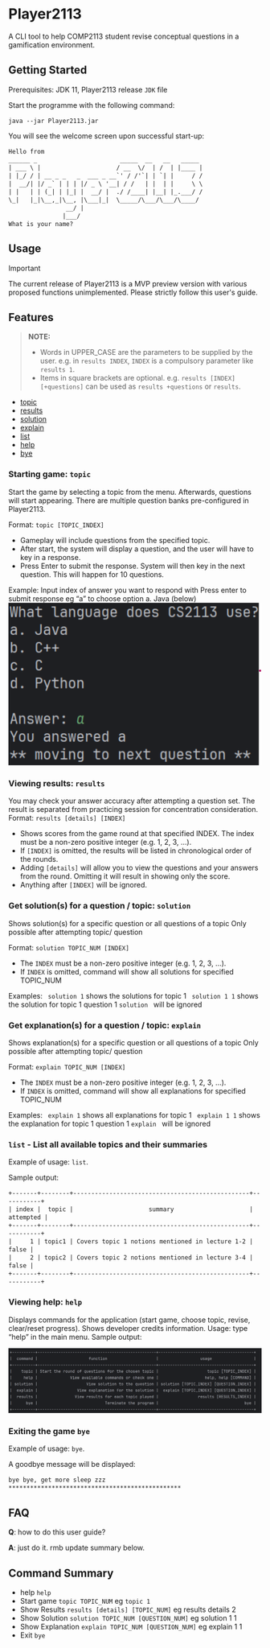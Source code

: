 # Player2113

A CLI tool to help COMP2113 student revise conceptual questions in a gamification environment.

## Getting Started

Prerequisites: JDK 11, Player2113 release `JDK` file

Start the programme with the following command:

```
java --jar Player2113.jar
```

You will see the welcome screen upon successful start-up:

```
Hello from
______ _                       _____  __   __   _____
| ___ \ |                     / __  \/  | /  | |____ |
| |_/ / | __ _ _   _  ___ _ __`' / /'`| | `| |     / /
|  __/| |/ _` | | | |/ _ \ '__| / /   | |  | |     \ \
| |   | | (_| | |_| |  __/ |  ./ /____| |__| |_.___/ /
\_|   |_|\__,_|\__, |\___|_|  \_____/\___/\___/\____/
                __/ |
               |___/
What is your name?
```
## Usage

> [!IMPORTANT]
> The current release of Player2113 is a MVP preview version with various proposed functions unimplemented. Please strictly follow this user's guide.

## Features
> **NOTE:**
> + Words in UPPER_CASE are the parameters to be supplied by the user.
    e.g. in `results INDEX`, `INDEX` is a compulsory parameter like `results 1`.
> + Items in square brackets are optional.
    e.g. `results [INDEX] [+questions]` can be used as `results +questions` or `results`.

- [topic](#starting-game-topic)
- [results](#viewing-results-results)
- [solution](#get-solutions-for-a-question--topic-solution)
- [explain](#get-explanations-for-a-question--topic-explain)
- [list](#list---list-all-available-topics-and-their-summaries)
- [help](#viewing-help-help)
- [bye](#exiting-the-game-bye)

### Starting game: `topic`
Start the game by selecting a topic from the menu. Afterwards, questions will start appearing.
There are multiple question banks pre-configured in Player2113.

Format: `topic [TOPIC_INDEX]`

- Gameplay will include questions from the specified topic.
- After start, the system will display a question, and the user will have to key in a response.
- Press Enter to submit the response. System will then key in the next question. This will happen for 10 questions.

Example:
Input index of answer you want to respond with
Press enter to submit response
eg “a” to choose option a. Java (below)
![MCQ question sample](docs/team/img/mcqQuestionType.png)

### Viewing results: `results`

You may check your answer accuracy after attempting a question set. The result is separated from practicing session for concentration consideration.
Format: `results [details] [INDEX]`

- Shows scores from the game round at that specified INDEX. The index must be a  non-zero positive integer (e.g. 1, 2, 3, …).
- If `[INDEX]` is omitted, the results will be listed in chronological order of the rounds.
- Adding `[details]` will allow you to view the questions and your answers from the round. Omitting it will result in showing only the score.
- Anything after `[INDEX]` will be ignored.

### Get solution(s) for a question / topic: `solution`
Shows solution(s) for a specific question or all questions of a topic
Only possible after attempting topic/ question

Format: `solution TOPIC_NUM [INDEX]`

- The `INDEX` must be a non-zero positive integer (e.g. 1, 2, 3, …).
- If `INDEX` is omitted, command will show all solutions for specified TOPIC_NUM

Examples:
` solution 1` shows the solutions for topic 1
` solution 1 1` shows the solution for topic 1 question 1
` solution  ` will be ignored

### Get explanation(s) for a question / topic: `explain`
Shows explanation(s) for a specific question or all questions of a topic
Only possible after attempting topic/ question

Format: `explain TOPIC_NUM [INDEX]`

- The `INDEX` must be a non-zero positive integer (e.g. 1, 2, 3, …).
- If `INDEX` is omitted, command will show all explanations for specified TOPIC_NUM

Examples:
` explain 1` shows all explanations for topic 1
` explain 1 1` shows the explanation for topic 1 question 1
` explain  ` will be ignored

### `list` - List all available topics and their summaries

Example of usage: `list`.

Sample output:

```
+-------+--------+-------------------------------------------------+-----------+
| index |  topic |                     summary                     | attempted |
+-------+--------+-------------------------------------------------+-----------+
|     1 | topic1 | Covers topic 1 notions mentioned in lecture 1-2 |     false |
|     2 | topic2 | Covers topic 2 notions mentioned in lecture 3-4 |     false |
+-------+--------+-------------------------------------------------+-----------+
```

### Viewing help: `help`
Displays commands for the application (start game, choose topic, revise, clear/reset progress). Shows developer credits information.
Usage: type “help” in the main menu.
Sample output:

![Help Sample Output](docs/team/img/ug_usage_help.png)

### Exiting the game `bye`

Example of usage: `bye`.

A goodbye message will be displayed:

```
bye bye, get more sleep zzz
************************************************
```

## FAQ

**Q**: how to do this user guide?

**A**: just do it. rmb update summary below.

## Command Summary

* help `help`
* Start game `topic TOPIC_NUM` eg `topic 1`
* Show Results `results [details] [TOPIC_NUM]` eg results details 2
* Show Solution `solution TOPIC_NUM [QUESTION_NUM]` eg solution 1 1
* Show Explanation `explain TOPIC_NUM [QUESTION_NUM]` eg explain 1 1
* Exit `bye`

